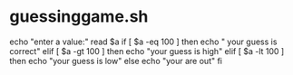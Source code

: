 # guessinggame.sh
echo "enter a value:"
read $a
if [ $a -eq 100 ]
then
echo " your guess is correct"
elif [ $a -gt 100 ]
then
echo "your guess is high"
elif [ $a -lt 100 ]
then
echo "your guess is low"
else
echo "your are out"
fi
